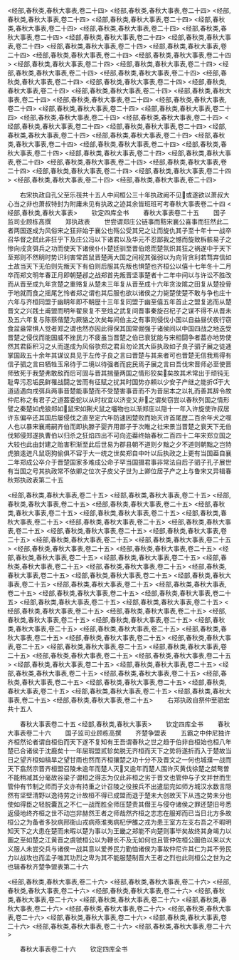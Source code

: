 <!-- { "loadSidebar": true } -->
<经部,春秋类,春秋大事表,卷二十四>
<经部,春秋类,春秋大事表,卷二十四>
<经部,春秋类,春秋大事表,卷二十四>
<经部,春秋类,春秋大事表,卷二十四>
<经部,春秋类,春秋大事表,卷二十四>
<经部,春秋类,春秋大事表,卷二十四>
<经部,春秋类,春秋大事表,卷二十四>
<经部,春秋类,春秋大事表,卷二十四>
<经部,春秋类,春秋大事表,卷二十四>
<经部,春秋类,春秋大事表,卷二十四>
<经部,春秋类,春秋大事表,卷二十四>
<经部,春秋类,春秋大事表,卷二十四>
<经部,春秋类,春秋大事表,卷二十四>
<经部,春秋类,春秋大事表,卷二十四>
<经部,春秋类,春秋大事表,卷二十四>
<经部,春秋类,春秋大事表,卷二十四>
<经部,春秋类,春秋大事表,卷二十四>
<经部,春秋类,春秋大事表,卷二十四>
<经部,春秋类,春秋大事表,卷二十四>
<经部,春秋类,春秋大事表,卷二十四>
<经部,春秋类,春秋大事表,卷二十四>
<经部,春秋类,春秋大事表,卷二十四>
<经部,春秋类,春秋大事表,卷二十四>
<经部,春秋类,春秋大事表,卷二十四>
<经部,春秋类,春秋大事表,卷二十四>
<经部,春秋类,春秋大事表,卷二十四>
<经部,春秋类,春秋大事表,卷二十四>
<经部,春秋类,春秋大事表,卷二十四>
<经部,春秋类,春秋大事表,卷二十四>
<经部,春秋类,春秋大事表,卷二十四>
<经部,春秋类,春秋大事表,卷二十四>
<经部,春秋类,春秋大事表,卷二十四>
<经部,春秋类,春秋大事表,卷二十四>
<经部,春秋类,春秋大事表,卷二十四>
<经部,春秋类,春秋大事表,卷二十四>
<经部,春秋类,春秋大事表,卷二十四>
<经部,春秋类,春秋大事表,卷二十四>
<经部,春秋类,春秋大事表,卷二十四>
<经部,春秋类,春秋大事表,卷二十四>
<经部,春秋类,春秋大事表,卷二十四>
<经部,春秋类,春秋大事表,卷二十四>
<经部,春秋类,春秋大事表,卷二十四>
<经部,春秋类,春秋大事表,卷二十四>

　　右宋执政自孔父至乐茷共十五人中间桓公三十年执政阙不见或遂欲以萧叔大心当之非也萧叔特封为附庸未见有执政之迹其余皆班班可考春秋大事表卷二十四
<经部,春秋类,春秋大事表>
　　钦定四库全书
　　春秋大事表卷二十五
　　国子监司业顾栋髙撰
　　郑执政表
　　世尝谓郑庄公链事而黠宋襄公喜事而狂然此二者两国遂成为风俗宋之狂非始于襄公也殇公受其兄之让而旋仇其子至十年十一战卒召华督之弑此非狂乎下及庄公冯以下诸君以及华元不忍鄙我之憾而旋致柝骸易子之惨向戌贪弭兵之功而使天下诸侯仆仆楚廷驯至晋伯熄而楚氛炽其狂之祸遂中于天下至郑则不然眀时势识利害常首鼠晋楚两大国之间视其强弱以为向背贪利若骛弃信如土故当天下无伯则先叛天下有伯则后服其先叛也惧楚也齐桓公以僖十七年冬十二月卒而郑文明年春正月即朝楚邲之战郑首先叛晋坚事楚者十二年中间以与许讼不胜改而从晋至成九年贪楚之重赂复从楚未三年复从晋至成十六年贪汝隂之田复从楚投骨于地就而食之摇尾乞怜者郑之谓也其后服也欲以诸侯之力毙楚使楚不敢与争也庄十六年与齐桓同盟于幽眀年即不朝歴十三年复同盟于幽至僖五年首止之盟复逃而从楚晋文之兴践土甫盟而明年翟泉复不至烛之武复间晋事秦旋召杞子之谋不得不从晋未及五六年复与陈蔡偕楚为厥貉之次矣每间伯主之有事则侵伐小国以自益昼伏夜行窃食盆盎常惧人觉者郑之谓也然亦因此得保其国常倔强于诸侯间以中国四战之地迭受晋楚之侵伐而能国威不挫民力不疲虽当晋楚之伯已衰犹能与宋相闘争者葢亦地势使然其君臣积习之乆而遂成为风俗欤郑之君且勿论其大臣执政如子良子驷子展之徒逓掌国政五十余年其谋议具见于左传子良之言曰晋楚与其来者可也晋楚无信我焉得有信子驷之言曰牺牲玉帛待于二境以待强者而庇民焉子展之言曰吾伐宋晋师必至使晋师致死于我楚弗敢敌而后可固与晋其揣量两国之情形狡矣矣故其术常出于顽钝无耻卑污忍垢民鲜罹战闘之苦而有征赋之扰其时国势亦頼以少安子产继之能折于大道适遇向戌弭兵两事晋楚能事楚而不受楚害事晋而不为晋屈本之以礼而善其辞令故仲尼称之有君子之道葢委蛇以从时权宜以济变又非之谓矣窃尝以春秋列国之情形譬之秦楚如虎狼郑如鼠宋如猘犬鼠之囓物也以渐郑庄以隠十一年入许旋使许叔居许东偏卒还其国后屡侵伐之直至定六年防速因楚败而始灭许首尾歴二百余年犬之噬人也以暴宋襄甫嗣齐伯而即执滕子婴齐用鄫子于次睢之社宋景当晋楚之衰天下无伯伐邾侵郑遂执曹伯以归杀之狂焰四出不可向迩葢终始春秋二百四十二年宋郑立国之大较也此由封建之贻害积渐至此后世易为郡县朝不道则夕黜之夕不道则朝黜之岂特虎狼逺迸凡鼠窃狗偷俱不容于大一统之世矣郑自中叶以后执政之上更有当国葢自襄二年郑成公卒介于晋楚国家多难成公命子罕当国摄君事非常法自后子驷子孔子展世有当国之号其执政常不依卿之位次子皮父子世为上卿位居子产之上与鲁宋又异辑春秋郑执政表第二十五

<经部,春秋类,春秋大事表,卷二十五>
<经部,春秋类,春秋大事表,卷二十五>
<经部,春秋类,春秋大事表,卷二十五>
<经部,春秋类,春秋大事表,卷二十五>
<经部,春秋类,春秋大事表,卷二十五>
<经部,春秋类,春秋大事表,卷二十五>
<经部,春秋类,春秋大事表,卷二十五>
<经部,春秋类,春秋大事表,卷二十五>
<经部,春秋类,春秋大事表,卷二十五>
<经部,春秋类,春秋大事表,卷二十五>
<经部,春秋类,春秋大事表,卷二十五>
<经部,春秋类,春秋大事表,卷二十五>
<经部,春秋类,春秋大事表,卷二十五>
<经部,春秋类,春秋大事表,卷二十五>
<经部,春秋类,春秋大事表,卷二十五>
<经部,春秋类,春秋大事表,卷二十五>
<经部,春秋类,春秋大事表,卷二十五>
<经部,春秋类,春秋大事表,卷二十五>
<经部,春秋类,春秋大事表,卷二十五>
<经部,春秋类,春秋大事表,卷二十五>
<经部,春秋类,春秋大事表,卷二十五>
<经部,春秋类,春秋大事表,卷二十五>
<经部,春秋类,春秋大事表,卷二十五>
<经部,春秋类,春秋大事表,卷二十五>
<经部,春秋类,春秋大事表,卷二十五>
<经部,春秋类,春秋大事表,卷二十五>
<经部,春秋类,春秋大事表,卷二十五>
<经部,春秋类,春秋大事表,卷二十五>
<经部,春秋类,春秋大事表,卷二十五>
<经部,春秋类,春秋大事表,卷二十五>
<经部,春秋类,春秋大事表,卷二十五>
<经部,春秋类,春秋大事表,卷二十五>
<经部,春秋类,春秋大事表,卷二十五>
<经部,春秋类,春秋大事表,卷二十五>
<经部,春秋类,春秋大事表,卷二十五>
<经部,春秋类,春秋大事表,卷二十五>
<经部,春秋类,春秋大事表,卷二十五>
<经部,春秋类,春秋大事表,卷二十五>
<经部,春秋类,春秋大事表,卷二十五>
<经部,春秋类,春秋大事表,卷二十五>
<经部,春秋类,春秋大事表,卷二十五>
<经部,春秋类,春秋大事表,卷二十五>
<经部,春秋类,春秋大事表,卷二十五>
<经部,春秋类,春秋大事表,卷二十五>
<经部,春秋类,春秋大事表,卷二十五>
<经部,春秋类,春秋大事表,卷二十五>
<经部,春秋类,春秋大事表,卷二十五>
<经部,春秋类,春秋大事表,卷二十五>
<经部,春秋类,春秋大事表,卷二十五>
<经部,春秋类,春秋大事表,卷二十五>
<经部,春秋类,春秋大事表,卷二十五>
　　右郑执政自祭仲至驷宏共十五人

　　春秋大事表卷二十五
<经部,春秋类,春秋大事表>
　　钦定四库全书
　　春秋大事表卷二十六
　　国子监司业顾栋高撰
　　齐楚争盟表
　　五霸之中仲尼独许齐桓然论者谓自桓伯而天下遂不复知有王吾谓春秋之世之趋于伯非自桓始也桓八年楚已合诸侯于沈鹿矣十一年屈瑕盟贰轸矣脱无齐桓而天下之势将遂折而入于楚故当日之望齐桓如槁旱之望甘雨也然而齐桓攘楚之功十分不及晋文之一何也城濮一战而天下翕然宗晋齐桓盟召陵未逾年而楚人灭又逾年而楚人围许灭黄伐徐楚之桀骜曽不能稍减其分毫故谷梁子谓桓之得志为仅此非桓之劣于晋文也管仲与子文并世而生管仲有节制之师而子文亦有持重之计召陵之役按兵不出遣屈完如师方城汉水数言隠然有坚壁清野以逸待劳之计故桓不得已成盟而退于楚未大创故天下从违之势未分也使如得臣之轻脱囊瓦之不仁一战而胜全师压楚责其僣王与侵夺诸侯之罪还楚旧号悉返侵地终齐桓之世不动岂非赫然王者之师哉然齐桓之志志在服郑而已当日北方多故桓公之为备者多狄病邢衞山戎病燕淮夷病杞伊雒之戎为患王室方左支右吾之不暇明知天下之大患在楚而未暇以楚为事以为王畿之郑能不向楚则事毕矣故终其身竭力以圗之至如楚之江黄晋之虞虢桓公以为鞭长不及无如何也且管仲佐桓公圗伯以来以大义服人未尝交兵与诸侯一战其意以爱养民力勤恤诸侯为事故仲尼许其仁为其不劳民力以战攻也而孟子嗤其功烈之卑为其不能服楚制晋大王者之烈也此则桓公之世为之也辑春秋齐楚争盟表第二十六

<经部,春秋类,春秋大事表,卷二十六>
<经部,春秋类,春秋大事表,卷二十六>
<经部,春秋类,春秋大事表,卷二十六>
<经部,春秋类,春秋大事表,卷二十六>
<经部,春秋类,春秋大事表,卷二十六>
<经部,春秋类,春秋大事表,卷二十六>
<经部,春秋类,春秋大事表,卷二十六>
<经部,春秋类,春秋大事表,卷二十六>
<经部,春秋类,春秋大事表,卷二十六>
<经部,春秋类,春秋大事表,卷二十六>
<经部,春秋类,春秋大事表,卷二十六>
<经部,春秋类,春秋大事表,卷二十六>
<经部,春秋类,春秋大事表,卷二十六>

　　春秋大事表卷二十六
　　钦定四库全书

